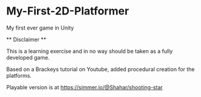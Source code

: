 # My-First-2D-Platformer
 My first ever game in Unity

** Disclaimer **

This is a learning exercise and in no way should be taken as a fully developed game.

Based on a Brackeys tutorial on Youtube, added procedural creation for the platforms.

Playable version is at https://simmer.io/@Shahar/shooting-star